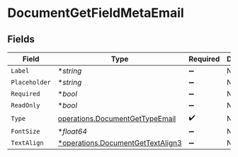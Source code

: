 # DocumentGetFieldMetaEmail


## Fields

| Field                                                                                 | Type                                                                                  | Required                                                                              | Description                                                                           |
| ------------------------------------------------------------------------------------- | ------------------------------------------------------------------------------------- | ------------------------------------------------------------------------------------- | ------------------------------------------------------------------------------------- |
| `Label`                                                                               | **string*                                                                             | :heavy_minus_sign:                                                                    | N/A                                                                                   |
| `Placeholder`                                                                         | **string*                                                                             | :heavy_minus_sign:                                                                    | N/A                                                                                   |
| `Required`                                                                            | **bool*                                                                               | :heavy_minus_sign:                                                                    | N/A                                                                                   |
| `ReadOnly`                                                                            | **bool*                                                                               | :heavy_minus_sign:                                                                    | N/A                                                                                   |
| `Type`                                                                                | [operations.DocumentGetTypeEmail](../../models/operations/documentgettypeemail.md)    | :heavy_check_mark:                                                                    | N/A                                                                                   |
| `FontSize`                                                                            | **float64*                                                                            | :heavy_minus_sign:                                                                    | N/A                                                                                   |
| `TextAlign`                                                                           | [*operations.DocumentGetTextAlign3](../../models/operations/documentgettextalign3.md) | :heavy_minus_sign:                                                                    | N/A                                                                                   |